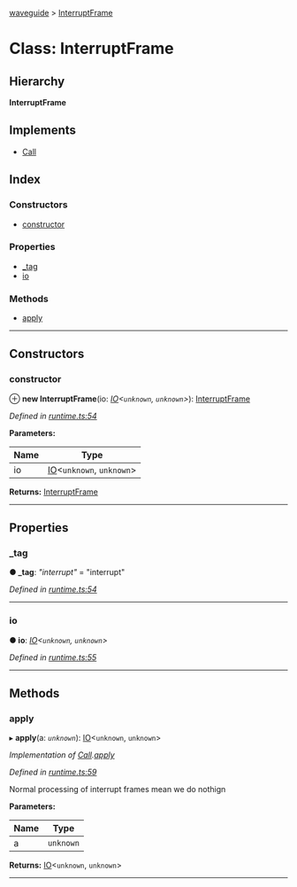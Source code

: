 [waveguide](../README.md) > [InterruptFrame](../classes/interruptframe.md)

# Class: InterruptFrame

## Hierarchy

**InterruptFrame**

## Implements

* [Call](../interfaces/call.md)

## Index

### Constructors

* [constructor](interruptframe.md#constructor)

### Properties

* [_tag](interruptframe.md#_tag)
* [io](interruptframe.md#io)

### Methods

* [apply](interruptframe.md#apply)

---

## Constructors

<a id="constructor"></a>

###  constructor

⊕ **new InterruptFrame**(io: *[IO](io.md)<`unknown`, `unknown`>*): [InterruptFrame](interruptframe.md)

*Defined in [runtime.ts:54](https://github.com/rzeigler/waveguide/blob/05ef8da/packages/waveguide/src/runtime.ts#L54)*

**Parameters:**

| Name | Type |
| ------ | ------ |
| io | [IO](io.md)<`unknown`, `unknown`> |

**Returns:** [InterruptFrame](interruptframe.md)

___

## Properties

<a id="_tag"></a>

###  _tag

**● _tag**: *"interrupt"* = "interrupt"

*Defined in [runtime.ts:54](https://github.com/rzeigler/waveguide/blob/05ef8da/packages/waveguide/src/runtime.ts#L54)*

___
<a id="io"></a>

###  io

**● io**: *[IO](io.md)<`unknown`, `unknown`>*

*Defined in [runtime.ts:55](https://github.com/rzeigler/waveguide/blob/05ef8da/packages/waveguide/src/runtime.ts#L55)*

___

## Methods

<a id="apply"></a>

###  apply

▸ **apply**(a: *`unknown`*): [IO](io.md)<`unknown`, `unknown`>

*Implementation of [Call](../interfaces/call.md).[apply](../interfaces/call.md#apply)*

*Defined in [runtime.ts:59](https://github.com/rzeigler/waveguide/blob/05ef8da/packages/waveguide/src/runtime.ts#L59)*

Normal processing of interrupt frames mean we do nothign

**Parameters:**

| Name | Type |
| ------ | ------ |
| a | `unknown` |

**Returns:** [IO](io.md)<`unknown`, `unknown`>

___


